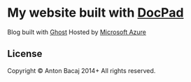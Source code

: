 # My website built with [DocPad](http://docpad.org)
Blog built with [Ghost](http://ghost.org)
Hosted by [Microsoft Azure](http://www.microsoft.com/azure)

## License
Copyright &copy; Anton Bacaj 2014+ All rights reserved.
